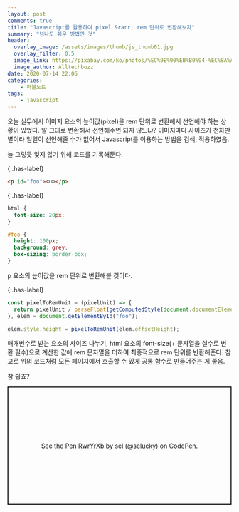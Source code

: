 ```yaml
---
layout: post
comments: true
title: "Javascript를 활용하여 pixel &rarr; rem 단위로 변환해보자"
summary: "넘나도 쉬운 방법인 것"
header:
  overlay_image: /assets/images/thumb/js_thumb01.jpg
  overlay_filter: 0.5
  image_link: https://pixabay.com/ko/photos/%EC%9E%90%EB%B0%94-%EC%8A%A4%ED%81%AC%EB%A6%BD%ED%8A%B8-%ED%94%84%EB%A1%9C%EA%B7%B8%EB%9E%98%EB%A8%B8-%EC%BD%94%EB%93%9C-4523100/
  image_author: Alltechbuzz
date: 2020-07-14 22:06
categories:
    - 퍼블노트
tags:
    - javascript
---
```


오늘 실무에서 이미지 요소의 높이값(pixel)을 rem 단위로 변환해서 선언해야 하는 상황이 있었다. 말 그대로 변환해서 선언해주면 되지 않느냐? 이미지마다 사이즈가 천차만별이라 일일이 선언해줄 수가 없어서 Javascript를 이용하는 방법을 검색, 적용하였음.

늘 그렇듯 잊지 않기 위해 코드를 기록해둔다.

{:.has-label}
```html
<p id="foo">ㅇㅇ</p>
```

{:.has-label}
```css
html {
  font-size: 20px;
}

#foo {
  height: 100px;
  background: grey;
  box-sizing: border-box;
}
```

p 요소의 높이값을 rem 단위로 변환해볼 것이다.

{:.has-label}
```javascript
const pixelToRemUnit = (pixelUnit) => {
  return pixelUnit / parseFloat(getComputedStyle(document.documentElement).fontSize) + "rem";
}, elem = document.getElementById("foo");

elem.style.height = pixelToRemUnit(elem.offsetHeight);
```

매개변수로 받는 요소의 사이즈 나누기, html 요소의 font-size(+ 문자열을 실수로 변환 필수)으로 계산한 값에 rem 문자열을 더하여 최종적으로 rem 단위를 반환해준다. 참고로 위의 코드처럼 모든 페이지에서 호출할 수 있게 공통 함수로 만들어주는 게 좋음.

참 쉽죠?

<p class="codepen" data-height="265" data-theme-id="default" data-default-tab="js,result" data-user="selucky" data-slug-hash="RwrYrXb" style="height: 265px; box-sizing: border-box; display: flex; align-items: center; justify-content: center; border: 2px solid; margin: 1em 0; padding: 1em;" data-pen-title="RwrYrXb">
  <span>See the Pen <a href="https://codepen.io/selucky/pen/RwrYrXb">
  RwrYrXb</a> by sel (<a href="https://codepen.io/selucky">@selucky</a>)
  on <a href="https://codepen.io">CodePen</a>.</span>
</p>
<script async src="https://static.codepen.io/assets/embed/ei.js"></script>
